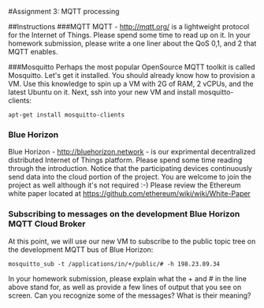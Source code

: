 #Assignment 3: MQTT processing

##Instructions
###MQTT 
MQTT - http://mqtt.org/ is a lightweight protocol for the Internet of Things.  Please spend some time to read up on it.  In your homework submission, please write a one liner about the QoS 0,1, and 2 that MQTT enables.

###Mosquitto
Perhaps the most popular OpenSource MQTT toolkit is called Mosquitto.  Let's get it installed.  You should already know how to provision a VM. Use this knowledge to spin up a VM with 2G of RAM, 2 vCPUs, and the latest Ubuntu on it.  Next, ssh into your new VM and install mosquitto-clients:
```
apt-get install mosquitto-clients
```
### Blue Horizon
Blue Horizon - http://bluehorizon.network - is our exprimental decentralized distributed Internet of Things platform.  Please spend some time reading through the introduction. Notice that the participating devices continuously send data into the cloud portion of the project.  You are welcome to join the project as well although it's not required :-)  Please review the Ethereum white paper located at https://github.com/ethereum/wiki/wiki/White-Paper


### Subscribing to messages on the development  Blue Horizon MQTT Cloud Broker
At this point, we will use our new VM to subscribe to the public topic tree on the development MQTT bus of Blue Horizon:
```
mosquitto_sub -t /applications/in/+/public/# -h 198.23.89.34
```
In your homework submission, please explain what the + and # in the line above stand for, as well as provide a few lines of output that you see on screen.  Can you recognize some of the messages?  What is their meaning?



